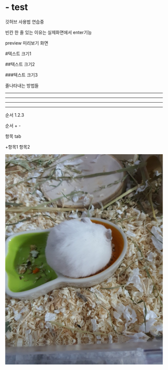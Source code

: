 # - test
깃허브 사용법 연습중

빈칸 한 줄 있는 이유는 실제화면에서 enter기능

preview 미리보기 화면

#텍스트 크기1

##텍스트 크기2

###텍스트 크기3

줄나타내는 방법들

----

- - -

***

* * *

순서 1.2.3

순서 + -

항목 tab

+항목1
  항목2
    
![아기비단털쥐](./image/KakaoTalk_20200401_145427582.jpg)

